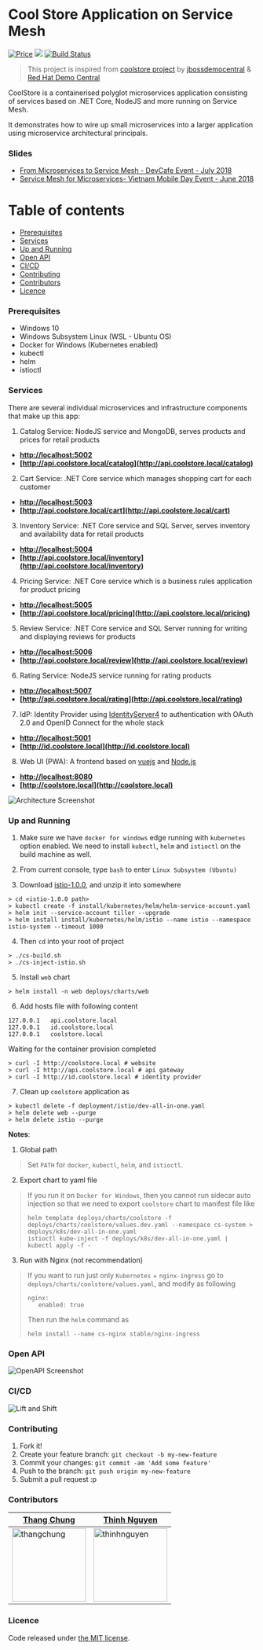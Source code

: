 # Cool Store Application on Service Mesh

<p align="left">
  <a href="https://github.com/vietnam-devs/coolstore-microservices/blob/master/LICENSE"><img src="https://img.shields.io/badge/price-FREE-0098f7.svg" alt="Price"></a>
  <a href="https://codecov.io/gh/vietnam-devs/coolstore-microservices"><img src="https://codecov.io/gh/vietnam-devs/coolstore-microservices/branch/master/graph/badge.svg" /></a>
  <a href="https://travis-ci.org/vietnam-devs/coolstore-microservices"><img src="https://travis-ci.org/vietnam-devs/coolstore-microservices.svg?label=travis-ci&branch=master&style=flat-square" alt="Build Status" data-canonical-src="https://travis-ci.org/vietnam-devs/coolstore-microservices.svg?label=travis-ci&branch=master" style="max-width:100%;"></a>
</p>

> This project is inspired from [coolstore project](https://github.com/jbossdemocentral/coolstore-microservice) by [jbossdemocentral](https://github.com/jbossdemocentral) & [Red Hat Demo Central](https://gitlab.com/redhatdemocentral)

CoolStore is a containerised polyglot microservices application consisting of services based on .NET Core, NodeJS and more running on Service Mesh.

It demonstrates how to wire up small microservices into a larger application using microservice architectural principals.

### Slides
- [From Microservices to Service Mesh - DevCafe Event - July 2018](https://www.slideshare.net/ThangChung/from-microservices-to-service-mesh-devcafe-event-july-2018)
- [Service Mesh for Microservices- Vietnam Mobile Day Event - June 2018](https://www.slideshare.net/ThangChung/service-mesh-for-microservices-vietnam-mobile-day-june-2017)

# Table of contents

* [Prerequisites](https://github.com/vietnam-devs/coolstore-microservices#prerequisites)
* [Services](https://github.com/vietnam-devs/coolstore-microservices#services)
* [Up and Running](https://github.com/vietnam-devs/coolstore-microservices#up-and-running)
* [Open API](https://github.com/vietnam-devs/coolstore-microservices#open-api)
* [CI/CD](https://github.com/vietnam-devs/coolstore-microservices#ci-cd)
* [Contributing](https://github.com/vietnam-devs/coolstore-microservices#contributing)
* [Contributors](https://github.com/vietnam-devs/coolstore-microservices#contributors)
* [Licence](https://github.com/vietnam-devs/coolstore-microservices#licence)

### Prerequisites

- Windows 10
- Windows Subsystem Linux (WSL - Ubuntu OS)
- Docker for Windows (Kubernetes enabled)
- kubectl
- helm
- istioctl

### Services

There are several individual microservices and infrastructure components that make up this app:

1. Catalog Service: NodeJS service and MongoDB, serves products and prices for retail products
  - **[http://localhost:5002](http://localhost:5002)**
  - **[http://api.coolstore.local/catalog](http://api.coolstore.local/catalog)**
2. Cart Service: .NET Core service which manages shopping cart for each customer
  - **[http://localhost:5003](http://localhost:5003)**
  - **[http://api.coolstore.local/cart](http://api.coolstore.local/cart)**
3. Inventory Service: .NET Core service and SQL Server, serves inventory and availability data for retail products
  - **[http://localhost:5004](http://localhost:5004)**
  - **[http://api.coolstore.local/inventory](http://api.coolstore.local/inventory)**
4. Pricing Service: .NET Core service which is a business rules application for product pricing
  - **[http://localhost:5005](http://localhost:5005)**
  - **[http://api.coolstore.local/pricing](http://api.coolstore.local/pricing)**
5. Review Service: .NET Core service and SQL Server running for writing and displaying reviews for products
  - **[http://localhost:5006](http://localhost:5006)**
  - **[http://api.coolstore.local/review](http://api.coolstore.local/review)**
6. Rating Service: NodeJS service running for rating products
  - **[http://localhost:5007](http://localhost:5007)**
  - **[http://api.coolstore.local/rating](http://api.coolstore.local/rating)**
7. IdP: Identity Provider using [IdentityServer4](https://github.com/IdentityServer/IdentityServer4) to authentication with OAuth 2.0 and OpenID Connect for the whole stack
  - **[http://localhost:5001](http://localhost:5001)**
  - **[http://id.coolstore.local](http://id.coolstore.local)**
8. Web UI (PWA): A frontend based on [vuejs](https://vuejs.org/) and [Node.js](https://nodejs.org)
  - **[http://localhost:8080](http://localhost:8080)**
  - **[http://coolstore.local](http://coolstore.local)**

![Architecture Screenshot](assets/images/arch-diagram.png?raw=true 'Architecture Diagram')

### Up and Running

1. Make sure we have `docker for windows` edge running with `kubernetes` option enabled. We need to install `kubectl`, `helm` and `istioctl` on the build machine as well.

2. From current console, type `bash` to enter `Linux Subsystem (Ubuntu)`

3. Download [istio-1.0.0](https://github.com/istio/istio/releases/tag/1.0.0), and unzip it into somewhere

```
> cd <istio-1.0.0 path>
> kubectl create -f install/kubernetes/helm/helm-service-account.yaml
> helm init --service-account tiller --upgrade
> helm install install/kubernetes/helm/istio --name istio --namespace istio-system --timeout 1000
```

4. Then `cd` into your root of project

```
> ./cs-build.sh
> ./cs-inject-istio.sh
```

5. Install `web` chart

```
> helm install -n web deploys/charts/web
```

6. Add hosts file with following content

```
127.0.0.1   api.coolstore.local
127.0.0.1   id.coolstore.local
127.0.0.1   coolstore.local
```

Waiting for the container provision completed

```
> curl -I http://coolstore.local # website
> curl -I http://api.coolstore.local # api gateway
> curl -I http://id.coolstore.local # identity provider
```

7. Clean up `coolstore` application as

```
> kubectl delete -f deployment/istio/dev-all-in-one.yaml
> helm delete web --purge
> helm delete istio --purge
```

**Notes**:

1. Global path
> Set `PATH` for `docker`, `kubectl`, `helm`, and `istioctl`.

2. Export chart to yaml file
> If you run it on `Docker for Windows`, then you cannot run sidecar auto injection so that we need to export `coolstore` chart to manifest file like
> ```
> helm template deploys/charts/coolstore -f deploys/charts/coolstore/values.dev.yaml --namespace cs-system > deploys/k8s/dev-all-in-one.yaml
> istioctl kube-inject -f deploys/k8s/dev-all-in-one.yaml | kubectl apply -f -
>```

3. Run with Nginx (not recommendation)
> If you want to run just only `Kubernetes` + `nginx-ingress` go to `deploys/charts/coolstore/values.yaml`, and modify as following
>```
> nginx:
>    enabled: true
>```
> Then run the `helm` command as
> ```
> helm install --name cs-nginx stable/nginx-ingress
> ```

### Open API

![OpenAPI Screenshot](assets/images/open-api.png?raw=true 'OpenAPI')

### CI/CD

![Lift and Shift](assets/images/lift-and-shift.PNG?raw=true 'liftandshift')

### Contributing

1. Fork it!
2. Create your feature branch: `git checkout -b my-new-feature`
3. Commit your changes: `git commit -am 'Add some feature'`
4. Push to the branch: `git push origin my-new-feature`
5. Submit a pull request :p

### Contributors

| [Thang Chung](https://github.com/thangchung)                                                         | [Thinh Nguyen](https://github.com/thinhnotes)                                                          |
| ---------------------------------------------------------------------------------------------------- | ------------------------------------------------------------------------------------------------------ |
| <img src="https://avatars3.githubusercontent.com/u/422341?s=460&v=4"  alt="thangchung" width="150"/> | <img src="https://avatars2.githubusercontent.com/u/4660531?s=460&v=4" alt="thinhnguyen" width="150" /> |

### Licence

Code released under [the MIT license](https://github.com/vietnam-devs/coolstore-microservices/blob/master/LICENSE).
